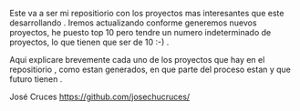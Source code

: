 Este va a ser mi repositiorio con los proyectos mas interesantes que este desarrollando .
Iremos actualizando conforme generemos nuevos proyectos, he puesto top 10 pero tendre un numero indeterminado de proyectos, lo que tienen que ser de 10 :-) .

Aqui explicare brevemente cada uno de los proyectos que hay en el repositiorio , como estan generados, en que parte del proceso estan y que futuro tienen .


José Cruces 
https://github.com/josechucruces/
